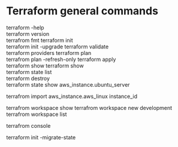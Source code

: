 # Terraform general commands

terraform -help  
terraform version  
terrafrom fmt
terraform init  
terraform init -upgrade
terraform validate  
terraform providers
terraform plan  
terrafrom plan -refresh-only
terraform apply  
terraform show terraform show  
terraform state list  
terraform destroy  
terraform state show aws_instance.ubuntu_server

terrafrom import aws_instance.aws_linux instance_id

terrafrom workspace show
terrafrom workspace new development
terrafrom workspace list

terrafrom console

terraform init -migrate-state

